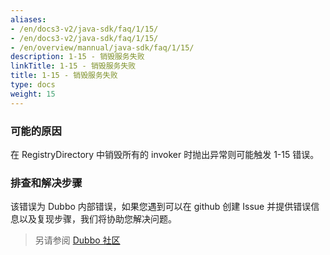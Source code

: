 ```yaml
---
aliases:
- /en/docs3-v2/java-sdk/faq/1/15/
- /en/docs3-v2/java-sdk/faq/1/15/
- /en/overview/mannual/java-sdk/faq/1/15/
description: 1-15 - 销毁服务失败
linkTitle: 1-15 - 销毁服务失败
title: 1-15 - 销毁服务失败
type: docs
weight: 15
---
```







### 可能的原因
 在 RegistryDirectory 中销毁所有的 invoker 时抛出异常则可能触发 1-15 错误。

### 排查和解决步骤
该错误为 Dubbo 内部错误，如果您遇到可以在 github 创建 Issue 并提供错误信息以及复现步骤，我们将协助您解决问题。


> 另请参阅 [Dubbo 社区](https://github.com/apache/dubbo)
